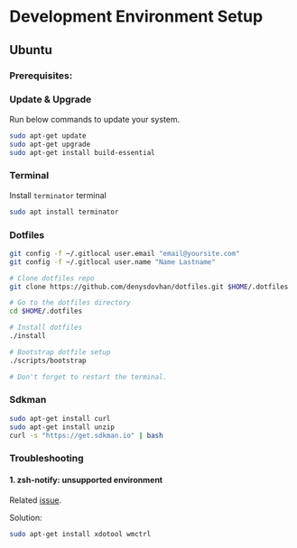 # Development Environment Setup

## Ubuntu
### Prerequisites:


### Update & Upgrade
Run below commands to update your system.
```sh
sudo apt-get update
sudo apt-get upgrade
sudo apt-get install build-essential
```

### Terminal
Install `terminator` terminal
```sh
sudo apt install terminator
```

### Dotfiles
```sh
git config -f ~/.gitlocal user.email "email@yoursite.com"
git config -f ~/.gitlocal user.name "Name Lastname"

# Clone dotfiles repo
git clone https://github.com/denysdovhan/dotfiles.git $HOME/.dotfiles

# Go to the dotfiles directory
cd $HOME/.dotfiles

# Install dotfiles
./install

# Bootstrap dotfile setup
./scripts/bootstrap

# Don't forget to restart the terminal.
```

### Sdkman
```sh
sudo apt-get install curl
sudo apt-get install unzip
curl -s "https://get.sdkman.io" | bash
```

### Troubleshooting
#### 1. zsh-notify: unsupported environment
Related [issue](https://github.com/black7375/BlaCk-Void-Zsh/issues/8).

Solution:
```sh
sudo apt-get install xdotool wmctrl
```
